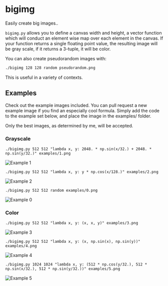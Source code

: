 bigimg
======

Easily create big images..

```bigimg.py``` allows you to define a canvas width and height, a vector
function which will conduct an element wise map over each element in the
canvas. If your function returns a single floating point value, the resulting
image will be gray scale, if it returns a 3-tuple, it will be color.


You can also create pseudorandom images with:

```bash
./bigimg 128 128 random pseudorandom.png
```


This is useful in a variety of contexts.

## Examples 

Check out the example images included. You can pull request a new example image
if you find an especially cool formula. Simply add the code to the example set
below, and place the image in the examples/ folder. 


Only the best images, as determined by me, will be accepted.

### Grayscale

```
./bigimg.py 512 512 "lambda x, y: 2048. * np.sin(x/32.) + 2048. * np.sin(y/32.)" examples/1.png
```
![Example 1](examples/1.png "lambda x, y: 2048. * np.sin(x/32.) + 2048. * np.sin(y/32.)" )

```
./bigimg.py 512 512 "lambda x, y: y * np.cos(x/128.)" examples/2.png
```
![Example 2](examples/2.png "lambda x, y: y * np.cos(x/128.)")

```
./bigimg.py 512 512 random examples/0.png
```
![Example 0](examples/0.png "random")

### Color

```
./bigimg.py 512 512 "lambda x, y: (x, x, y)" examples/3.png
```
![Example 3](examples/3.png "lambda x, y: (x, x, y)")

```
./bigimg.py 512 512 "lambda x, y: (x, np.sin(x), np.sin(y))" examples/4.png
```
![Example 4](examples/4.png "lambda x, y: (x, np.sin(x), np.sin(y))")

```
./bigimg.py 1024 1024 "lambda x, y: (512 * np.cos(y/32.), 512 * np.sin(x/32.), 512 * np.sin(y/32.))" examples/5.png
```
![Example 5](examples/5.png "lambda x, y: (512 * np.cos(y/32.), 512 * np.sin(x/32.), 512 * np.sin(y/32.))")

